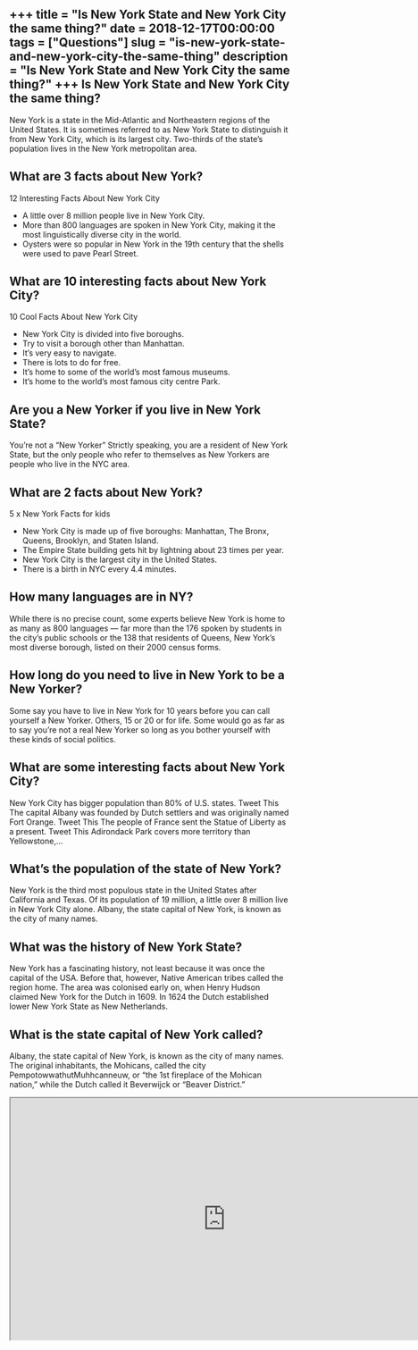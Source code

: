+++
title = "Is New York State and New York City the same thing?"
date = 2018-12-17T00:00:00
tags = ["Questions"]
slug = "is-new-york-state-and-new-york-city-the-same-thing"
description = "Is New York State and New York City the same thing?"
+++
Is New York State and New York City the same thing?
---------------------------------------------------

New York is a state in the Mid-Atlantic and Northeastern regions of the United States. It is sometimes referred to as New York State to distinguish it from New York City, which is its largest city. Two-thirds of the state’s population lives in the New York metropolitan area.

What are 3 facts about New York?
--------------------------------

12 Interesting Facts About New York City

- A little over 8 million people live in New York City.
- More than 800 languages are spoken in New York City, making it the most linguistically diverse city in the world.
- Oysters were so popular in New York in the 19th century that the shells were used to pave Pearl Street.

What are 10 interesting facts about New York City?
--------------------------------------------------

10 Cool Facts About New York City

- New York City is divided into five boroughs.
- Try to visit a borough other than Manhattan.
- It’s very easy to navigate.
- There is lots to do for free.
- It’s home to some of the world’s most famous museums.
- It’s home to the world’s most famous city centre Park.

Are you a New Yorker if you live in New York State?
---------------------------------------------------

You’re not a “New Yorker” Strictly speaking, you are a resident of New York State, but the only people who refer to themselves as New Yorkers are people who live in the NYC area.

What are 2 facts about New York?
--------------------------------

5 x New York Facts for kids

- New York City is made up of five boroughs: Manhattan, The Bronx, Queens, Brooklyn, and Staten Island.
- The Empire State building gets hit by lightning about 23 times per year.
- New York City is the largest city in the United States.
- There is a birth in NYC every 4.4 minutes.

How many languages are in NY?
-----------------------------

While there is no precise count, some experts believe New York is home to as many as 800 languages — far more than the 176 spoken by students in the city’s public schools or the 138 that residents of Queens, New York’s most diverse borough, listed on their 2000 census forms.

How long do you need to live in New York to be a New Yorker?
------------------------------------------------------------

Some say you have to live in New York for 10 years before you can call yourself a New Yorker. Others, 15 or 20 or for life. Some would go as far as to say you’re not a real New Yorker so long as you bother yourself with these kinds of social politics.

What are some interesting facts about New York City?
----------------------------------------------------

New York City has bigger population than 80% of U.S. states. Tweet This The capital Albany was founded by Dutch settlers and was originally named Fort Orange. Tweet This The people of France sent the Statue of Liberty as a present. Tweet This Adirondack Park covers more territory than Yellowstone,…

What’s the population of the state of New York?
-----------------------------------------------

New York is the third most populous state in the United States after California and Texas. Of its population of 19 million, a little over 8 million live in New York City alone. Albany, the state capital of New York, is known as the city of many names.

What was the history of New York State?
---------------------------------------

New York has a fascinating history, not least because it was once the capital of the USA. Before that, however, Native American tribes called the region home. The area was colonised early on, when Henry Hudson claimed New York for the Dutch in 1609. In 1624 the Dutch established lower New York State as New Netherlands.

What is the state capital of New York called?
---------------------------------------------

Albany, the state capital of New York, is known as the city of many names. The original inhabitants, the Mohicans, called the city PempotowwathutMuhhcanneuw, or “the 1st fireplace of the Mohican nation,” while the Dutch called it Beverwijck or “Beaver District.”

<iframe allow="accelerometer; autoplay; clipboard-write; encrypted-media; gyroscope; picture-in-picture" allowfullscreen="" class="__youtube_prefs__  epyt-is-override  no-lazyload" data-no-lazy="1" data-origheight="433" data-origwidth="770" data-skipgform_ajax_framebjll="" height="433" id="_ytid_96573" loading="lazy" src="https://www.youtube.com/embed/mFe1OfcqlNE?enablejsapi=1&autoplay=0&cc_load_policy=0&cc_lang_pref=&iv_load_policy=1&loop=0&modestbranding=0&rel=1&fs=1&playsinline=0&autohide=2&theme=dark&color=red&controls=1&" title="YouTube player" width="770"></iframe>